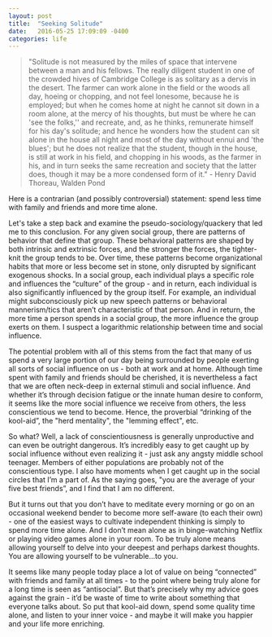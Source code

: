 ```yaml
---
layout: post
title:  "Seeking Solitude"
date:   2016-05-25 17:09:09 -0400
categories: life
---
```


>"Solitude is not measured by the miles of space that intervene between a man and his fellows. The really diligent student in one of the crowded hives of Cambridge College is as solitary as a dervis in the desert. The farmer can work alone in the field or the woods all day, hoeing or chopping, and not feel lonesome, because he is employed; but when he comes home at night he cannot sit down in a room alone, at the mercy of his thoughts, but must be where he can 'see the folks,'' and recreate, and, as he thinks, remunerate himself for his day's solitude; and hence he wonders how the student can sit alone in the house all night and most of the day without ennui and 'the blues'; but he does not realize that the student, though in the house, is still at work in his field, and chopping in his woods, as the farmer in his, and in turn seeks the same recreation and society that the latter does, though it may be a more condensed form of it." - Henry David Thoreau, Walden Pond

Here is a contrarian (and possibly controversial) statement: spend less time with family and friends and more time alone.

Let's take a step back and examine the pseudo-sociology/quackery that led me to this conclusion. For any given social group, there are patterns of behavior that define that group. These behavioral patterns are shaped by both intrinsic and extrinsic forces, and the stronger the forces, the tighter-knit the group tends to be. Over time, these patterns become organizational habits that more or less become set in stone, only disrupted by significant exogenous shocks. In a social group, each individual plays a specific role and influences the “culture” of the group - and in return, each individual is also significantly influenced by the group itself. For example, an individual might subconsciously pick up new speech patterns or behavioral mannerism/tics that aren’t characteristic of that person. And in return, the more time a person spends in a social group, the more influence the group exerts on them. I suspect a logarithmic relationship between time and social influence.

The potential problem with all of this stems from the fact that many of us spend a very large portion of our day being surrounded by people exerting all sorts of social influence on us - both at work and at home. Although time spent with family and friends should be cherished, it is nevertheless a fact that we are often neck-deep in external stimuli and social influence. And whether it’s through decision fatigue or the innate human desire to conform, it seems like the more social influence we receive from others, the less conscientious we tend to become. Hence, the proverbial “drinking of the kool-aid”, the "herd mentality", the "lemming effect", etc.

So what? Well, a lack of conscientiousness is generally unproductive and can even be outright dangerous. It’s incredibly easy to get caught up by social influence without even realizing it - just ask any angsty middle school teenager. Members of either populations are probably not of the conscientious type. I also have moments when I get caught up in the social circles that I’m a part of. As the saying goes, "you are the average of your five best friends”, and I find that I am no different.

But it turns out that you don’t have to meditate every morning or go on an occasional weekend bender to become more self-aware (to each their own) - one of the easiest ways to cultivate independent thinking is simply to spend more time alone. And I don’t mean alone as in binge-watching Netflix or playing video games alone in your room. To be truly alone means allowing yourself to delve into your deepest and perhaps darkest thoughts. You are allowing yourself to be vulnerable…to you.

It seems like many people today place a lot of value on being “connected” with friends and family at all times - to the point where being truly alone for a long time is seen as “antisocial”. But that’s precisely why my advice goes against the grain - it’d be waste of time to write about something that everyone talks about. So put that kool-aid down, spend some quality time alone, and listen to your inner voice - and maybe it will make you happier and your life more enriching.